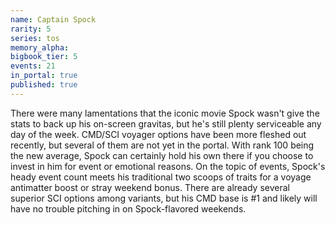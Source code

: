```yaml
---
name: Captain Spock
rarity: 5
series: tos
memory_alpha:
bigbook_tier: 5
events: 21
in_portal: true
published: true
---
```


There were many lamentations that the iconic movie Spock wasn't give the stats to back up his on-screen gravitas, but he's still plenty serviceable any day of the week. CMD/SCI voyager options have been more fleshed out recently, but several of them are not yet in the portal. With rank 100 being the new average, Spock can certainly hold his own there if you choose to invest in him for event or emotional reasons. On the topic of events, Spock's heady event count meets his traditional two scoops of traits for a voyage antimatter boost or stray weekend bonus. There are already several superior SCI options among variants, but his CMD base is #1 and likely will have no trouble pitching in on Spock-flavored weekends.
